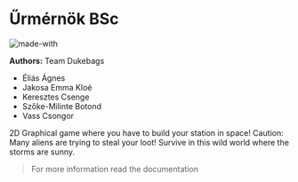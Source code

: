 # Űrmérnök BSc
![made-with](https://img.shields.io/badge/Made%20with-Java-1f425f.svg)

**Authors:** Team Dukebags 

* Éliás Ágnes
* Jakosa Emma Kloé
* Keresztes Csenge
* Szőke-Milinte Botond
* Vass Csongor

2D Graphical game where you have to build your station in space! Caution: Many aliens are trying to steal your loot! Survive in this wild world where the storms are sunny.

> For more information read the documentation
